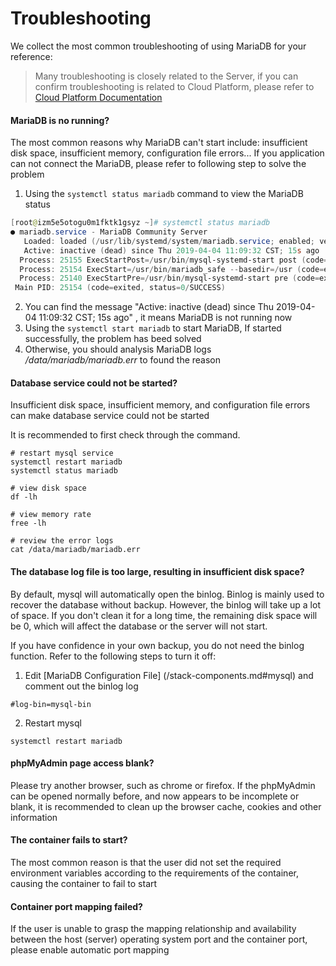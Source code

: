 # Troubleshooting

We collect the most common troubleshooting of using MariaDB for your reference:

> Many troubleshooting is closely related to the Server, if you can confirm troubleshooting is related to Cloud Platform, please refer to [Cloud Platform Documentation](https://support.websoft9.com/docs/faq/tech-instance.html)


#### MariaDB is no running?

The most common reasons why MariaDB can't start include: insufficient disk space, insufficient memory, configuration file errors... If you application can not connect the MariaDB, please refer to following step to solve the problem

1. Using the `systemctl status mariadb` command to view the MariaDB status
```powershell
[root@izm5e5otogu0m1fktk1gsyz ~]# systemctl status mariadb
● mariadb.service - MariaDB Community Server
   Loaded: loaded (/usr/lib/systemd/system/mariadb.service; enabled; vendor preset: disabled)
   Active: inactive (dead) since Thu 2019-04-04 11:09:32 CST; 15s ago
  Process: 25155 ExecStartPost=/usr/bin/mysql-systemd-start post (code=exited, status=0/SUCCESS)
  Process: 25154 ExecStart=/usr/bin/mariadb_safe --basedir=/usr (code=exited, status=0/SUCCESS)
  Process: 25140 ExecStartPre=/usr/bin/mysql-systemd-start pre (code=exited, status=0/SUCCESS)
 Main PID: 25154 (code=exited, status=0/SUCCESS)

```

2. You can find the message "Active: inactive (dead) since Thu 2019-04-04 11:09:32 CST; 15s ago" , it means MariaDB is not running now
2. Using the `systemctl start mariadb` to start MariaDB, If started successfully, the problem has beed solved
2. Otherwise, you should analysis MariaDB logs */data/mariadb/mariadb.err* to found the reason

#### Database service could not be started?

Insufficient disk space, insufficient memory, and configuration file errors can make database service could not be started  

It is recommended to first check through the command.

```shell
# restart mysql service
systemctl restart mariadb
systemctl status mariadb

# view disk space
df -lh

# view memory rate
free -lh

# review the error logs
cat /data/mariadb/mariadb.err
```

#### The database log file is too large, resulting in insufficient disk space?

By default, mysql will automatically open the binlog. Binlog is mainly used to recover the database without backup. However, the binlog will take up a lot of space. If you don't clean it for a long time, the remaining disk space will be 0, which will affect the database or the server will not start.

If you have confidence in your own backup, you do not need the binlog function. Refer to the following steps to turn it off:

1. Edit [MariaDB Configuration File] (/stack-components.md#mysql) and comment out the binlog log   
```
#log-bin=mysql-bin
```
2. Restart mysql
```
systemctl restart mariadb
```
#### phpMyAdmin page access blank?

Please try another browser, such as chrome or firefox. If the phpMyAdmin can be opened normally before, and now appears to be incomplete or blank, it is recommended to clean up the browser cache, cookies and other information

#### The container fails to start?

The most common reason is that the user did not set the required environment variables according to the requirements of the container, causing the container to fail to start

#### Container port mapping failed?

If the user is unable to grasp the mapping relationship and availability between the host (server) operating system port and the container port, please enable automatic port mapping